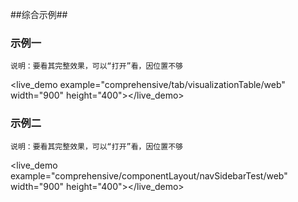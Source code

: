 ##综合示例##

### 示例一
    说明：要看其完整效果，可以“打开”看，因位置不够
<live_demo example="comprehensive/tab/visualizationTable/web" width="900" height="400"></live_demo>

### 示例二
    说明：要看其完整效果，可以“打开”看，因位置不够
<live_demo example="comprehensive/componentLayout/navSidebarTest/web" width="900" height="400"></live_demo>

